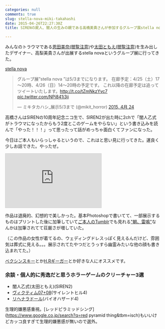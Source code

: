 ```yaml
---
categories: null
comments: true
slug: stella-nova-miki-takahashi
date: 2015-04-26T22:27:30Z
title: SIRENの屍人、闇人の生みの親である高橋美貴さんが参加するグループ展stella novaに行ってきた

---
```


みんなのトラウマである[恩田美奈(閲覧注意)](https://www.google.co.jp/search?q=恩田美奈&tbm=isch)や[太田ともえ(閲覧注意)](https://www.google.co.jp/search?q=太田ともえ&tbm=isch)を生み出したデザイナー、高梨美貴さんが出展するstella novaというグループ展に行ってきた。

[stella nova](http://www.gallerycomplex.com/c/stellanova3/)

<blockquote class="twitter-tweet" lang="ja"><p>グループ展”stella nova ”は5/3までになります。&#10;在廊予定：4/25（土）17～20時、4/26（日）14～20時の予定です。&#10;これ以降の在廊予定は追ってツイートいたします。<a href="http://t.co/tZmNkzYvc7">http://t.co/tZmNkzYvc7</a> <a href="http://t.co/NPi841i3ji">pic.twitter.com/NPi841i3ji</a></p>&mdash; ミキタカハシ_展示5/3まで (@mikit_horror) <a href="https://twitter.com/mikit_horror/status/591627096172015616">2015, 4月 24</a></blockquote>
<script async src="//platform.twitter.com/widgets.js" charset="utf-8"></script>

高橋さんはSIRENの10周年記念ニコ生で、SIREN2が出た時に2chで「闇人乙式がトラウマになったからもう2度とこのゲームをやらない」という書き込みを読んで「やった！！！」って思ったって話がめっちゃ面白くてファンになった。

今日はご本人もいらっしゃるというので、これはと思い見に行ってきた。運良く少しお話できた。やったぜ。

<iframe width="312" height="176" src="http://ext.nicovideo.jp/thumb/1384829479" scrolling="no" style="border:solid 1px #CCC;" frameborder="0"><a href="http://www.nicovideo.jp/watch/1384829479">【ニコニコ動画】NGC『SIREN』１０周年記念特別生放送　1/3</a></iframe>

作品は退廃的、幻想的で美しかった。基本Photoshopで書いてて、一部展示するものはプリントした後に加筆していて[ご本人のTumblr](http://mikitakahashi.com/)でも見れる["朝、雷鳴"](http://mikitakahashi.com/post/111568647065/the-morning-thunder-and-lightning)なんかは加筆されてて荘厳さが増していた。

（この作品の女性が着てるの、ウェディングドレスっぽく見えるんだけど、雰囲気は葬式に見える。。。展示されてたやつだとうっすら幽霊みたいな他の顔も書き込まれてた。）

[ベクシンスキー](https://www.google.co.jp/search?q=ベクシンスキー&tbm=isch)とか[H.Rギーガー](https://www.google.co.jp/search?q=H.Rギーガー&tbm=isch)とか好きな人にオススメです。

### 余談・個人的に秀逸だと思うホラーゲームのクリーチャー3選

- 闇人乙式(太田ともえ)(SIREN2)
- [ヴィクティム07+08](https://www.google.co.jp/search?q=ヴィクティム07+08&tbm=isch)(サイレントヒル4)
- [リヘナラドール](https://www.google.co.jp/search?q=リヘナラドール&tbm=isch)(バイオハザード4)

生理的嫌悪感重視。[レッドピラミッドシング](https://www.google.co.jp/search?q=red pyramid thing&tbm=isch)もいいけどカッコ良すぎて生理的嫌悪感が無いので選外。
